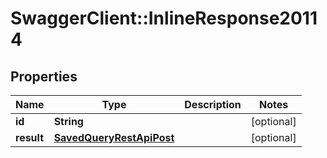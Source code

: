 # SwaggerClient::InlineResponse20114

## Properties
Name | Type | Description | Notes
------------ | ------------- | ------------- | -------------
**id** | **String** |  | [optional] 
**result** | [**SavedQueryRestApiPost**](SavedQueryRestApiPost.md) |  | [optional] 

